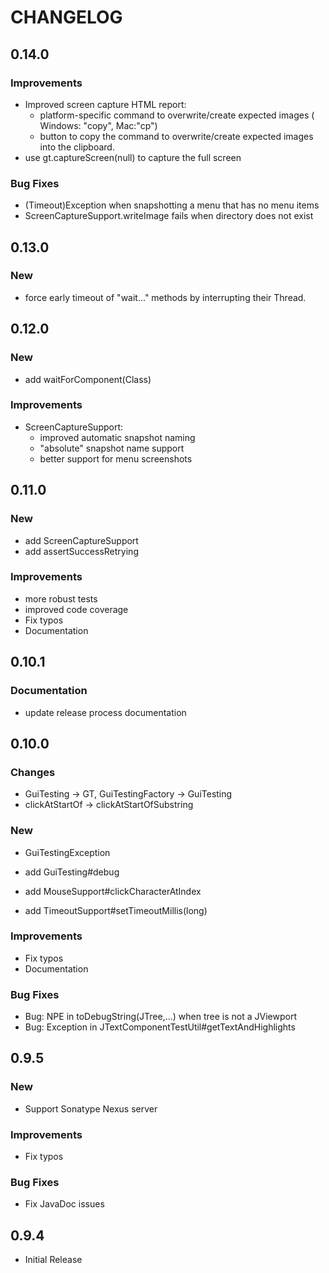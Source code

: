 # CHANGELOG

## 0.14.0

### Improvements

- Improved screen capture HTML report:
  - platform-specific command to overwrite/create expected images ( Windows: "copy", Mac:"cp")
  - button to copy the command to overwrite/create expected images into the clipboard.
- use gt.captureScreen(null) to capture the full screen

### Bug Fixes

- (Timeout)Exception when snapshotting a menu that has no menu items
- ScreenCaptureSupport.writeImage fails when directory does not exist

## 0.13.0

### New

- force early timeout of "wait..." methods by interrupting their Thread.

## 0.12.0

### New

- add waitForComponent(Class<T>)

### Improvements

- ScreenCaptureSupport:
  - improved automatic snapshot naming
  - "absolute" snapshot name support
  - better support for menu screenshots

## 0.11.0

### New

- add ScreenCaptureSupport
- add assertSuccessRetrying

### Improvements

- more robust tests
- improved code coverage
- Fix typos
- Documentation

## 0.10.1

### Documentation

- update release process documentation

## 0.10.0

### Changes

- GuiTesting -> GT, GuiTestingFactory -> GuiTesting
- clickAtStartOf -> clickAtStartOfSubstring

### New

- GuiTestingException

- add GuiTesting#debug
- add MouseSupport#clickCharacterAtIndex
- add TimeoutSupport#setTimeoutMillis(long)

### Improvements

- Fix typos
- Documentation

### Bug Fixes

- Bug: NPE in toDebugString(JTree,...) when tree is not a JViewport
- Bug: Exception in JTextComponentTestUtil#getTextAndHighlights 

## 0.9.5

### New

- Support Sonatype Nexus server

### Improvements

- Fix typos

### Bug Fixes

- Fix JavaDoc issues


## 0.9.4

- Initial Release
